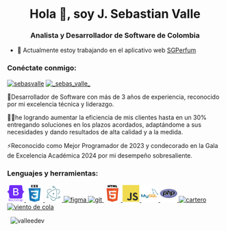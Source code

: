 <h1 align="center">Hola 👋, soy J. Sebastian Valle</h1>
<h3 align="center">Analista y Desarrollador de Software de Colombia</h3>

- 🔭 Actualmente estoy trabajando en el aplicativo web [SGPerfum](https://github.com/valleedev/SGPerfum-Oficial)

<h3 align="left">Conéctate conmigo:</h3>
<p align="left">
<a href="https://linkedin.com/in/sebasvalle" target="blank"><img align="center" src="https://raw.githubusercontent.com/rahuldkjain/github-profile-readme-generator/master/src/images/icons/Social/linked-in-alt.svg" alt="sebasvalle" height="30" width="40" /></a>
<a href="https://instagram.com/_sebas_valle_" target="blank"><img align="center" src="https://raw.githubusercontent.com/rahuldkjain/github-profile-readme-generator/master/src/images/icons/Social/instagram.svg" alt="_sebas_valle_" height="30" width="40" /></a>
</p>

🤝Desarrollador de Software con más de 3 años de experiencia, reconocido por mi excelencia técnica y liderazgo.

👨‍💻he logrando aumentar la eficiencia de mis clientes hasta en un 30% entregando soluciones en los plazos acordados, adaptándome a sus necesidades y dando resultados de alta calidad y a la medida.

⚡Reconocido como Mejor Programador de 2023 y condecorado en la Gala de Excelencia Académica 2024 por mi desempeño sobresaliente.






<h3 align="left">Lenguajes y herramientas:</h3>
<p align="left"> <a href="https://getbootstrap.com" target="_blank" rel="noreferrer"> <img src="https://raw.githubusercontent.com/devicons/devicon/master/icons/bootstrap/bootstrap-plain-wordmark.svg" alt="bootstrap" width="40" height="40"/> </a> <a href="https://www.w3schools.com/css/" target="_blank" rel="noreferrer"> <img src="https://raw.githubusercontent.com/devicons/devicon/master/icons/css3/css3-original-wordmark.svg" alt="css3" width="40" height="40"/> </a> <a href="https://www.electronjs.org" target="_blank" rel="noreferrer"> <img src="https://raw.githubusercontent.com/devicons/devicon/master/icons/electron/electron-original.svg" alt="electrón" width="40" height="40"/> </a> <a href="https://www.figma.com/" target="_blank" rel="noreferrer"> <img src="https://www.vectorlogo.zone/logos/figma/figma-icon.svg" alt="figma" width="40" height="40"/> </a> <a href="https://git-scm.com/" target="_blank" rel="noreferrer"> <img src="https://www.vectorlogo.zone/logos/git-scm/git-scm-icon.svg" alt="git" width="40" height="40"/> </a> <a href="https://www.w3.org/html/" target="_blank" rel="noreferrer"> <img src="https://raw.githubusercontent.com/devicons/devicon/master/icons/html5/html5-original-wordmark.svg" alt="html5" width="40" height="40"/> </a> <a href="https://developer.mozilla.org/en-US/docs/Web/JavaScript" target="_blank" rel="noreferrer"> <img src="https://raw.githubusercontent.com/devicons/devicon/master/icons/javascript/javascript-original.svg" alt="javascript" width="40" height="40"/> </a> <a href="https://www.mysql.com/" target="_blank" rel="noreferrer"> <img src="https://raw.githubusercontent.com/devicons/devicon/master/icons/mysql/mysql-original-wordmark.svg" alt="mysql" width="40" height="40"/> </a> <a href="https://www.php.net" target="_blank" rel="noreferrer"> <img src="https://raw.githubusercontent.com/devicons/devicon/master/icons/php/php-original.svg" alt="php" width="40" height="40"/> </a> <a href="https://postman.com" target="_blank" rel="noreferrer"> <img src="https://www.vectorlogo.zone/logos/getpostman/getpostman-icon.svg" alt="cartero" width="40" height="40"/> </a> <a href="https://tailwindcss.com/" target="_blank" rel="noreferrer"> <img src="https://www.vectorlogo.zone/logos/tailwindcss/tailwindcss-icon.svg" alt="viento de cola" width="40" height="40"/> </a> </p>

<p>&nbsp; <img align="center" src="https://github-readme-stats.vercel.app/api?username=valleedev&show_icons=true&locale=en" alt="valleedev" /></p>

